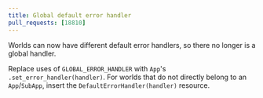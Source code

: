 ```yaml
---
title: Global default error handler
pull_requests: [18810]
---
```


Worlds can now have different default error handlers, so there no longer is a global handler.

Replace uses of `GLOBAL_ERROR_HANDLER` with `App`'s `.set_error_handler(handler)`.
For worlds that do not directly belong to an `App`/`SubApp`,
insert the `DefaultErrorHandler(handler)` resource.
